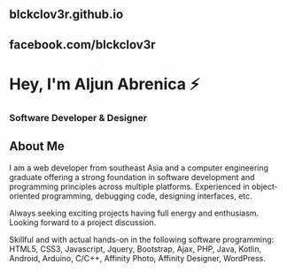 ## blckclov3r.github.io
## facebook.com/blckclov3r

# Hey, I'm Aljun Abrenica ⚡

### Software Developer & Designer

## About Me
I am a web developer from southeast Asia and a computer engineering graduate offering a strong foundation in software development and programming principles across multiple platforms. Experienced in object-oriented programming, debugging code, designing interfaces, etc.

Always seeking exciting projects having full energy and enthusiasm. Looking forward to a project discussion.

Skillful and with actual hands-on in the following software programming:
HTML5, CSS3, Javascript, Jquery, Bootstrap, Ajax, PHP, Java, Kotlin, Android, Arduino, C/C++, Affinity Photo, Affinity Designer, WordPress.

